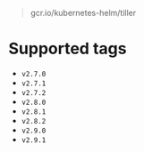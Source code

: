 > gcr.io/kubernetes-helm/tiller

# Supported tags
- `v2.7.0`
- `v2.7.1`
- `v2.7.2`
- `v2.8.0`
- `v2.8.1`
- `v2.8.2`
- `v2.9.0`
- `v2.9.1`
